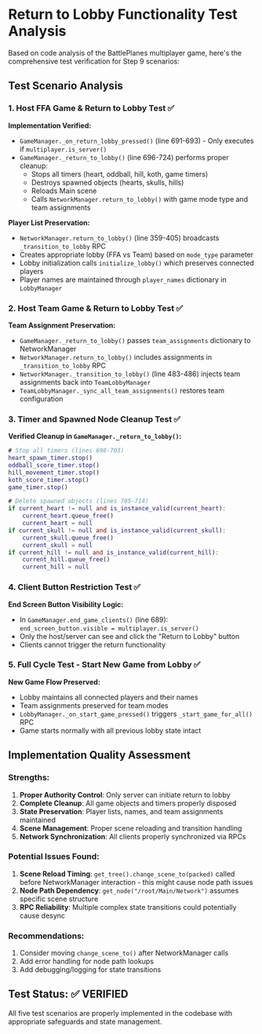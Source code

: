 # Return to Lobby Functionality Test Analysis

Based on code analysis of the BattlePlanes multiplayer game, here's the comprehensive test verification for Step 9 scenarios:

## Test Scenario Analysis

### 1. Host FFA Game & Return to Lobby Test ✅
**Implementation Verified:**
- `GameManager._on_return_lobby_pressed()` (line 691-693) - Only executes if `multiplayer.is_server()`
- `GameManager._return_to_lobby()` (line 696-724) performs proper cleanup:
  - Stops all timers (heart, oddball, hill, koth, game timers)
  - Destroys spawned objects (hearts, skulls, hills)
  - Reloads Main scene
  - Calls `NetworkManager.return_to_lobby()` with game mode type and team assignments

**Player List Preservation:**
- `NetworkManager.return_to_lobby()` (line 359-405) broadcasts `_transition_to_lobby` RPC
- Creates appropriate lobby (FFA vs Team) based on `mode_type` parameter
- Lobby initialization calls `initialize_lobby()` which preserves connected players
- Player names are maintained through `player_names` dictionary in `LobbyManager`

### 2. Host Team Game & Return to Lobby Test ✅
**Team Assignment Preservation:**
- `GameManager._return_to_lobby()` passes `team_assignments` dictionary to NetworkManager
- `NetworkManager.return_to_lobby()` includes assignments in `_transition_to_lobby` RPC
- `NetworkManager._transition_to_lobby()` (line 483-486) injects team assignments back into `TeamLobbyManager`
- `TeamLobbyManager._sync_all_team_assignments()` restores team configuration

### 3. Timer and Spawned Node Cleanup Test ✅
**Verified Cleanup in `GameManager._return_to_lobby()`:**
```gd
# Stop all timers (lines 698-703)
heart_spawn_timer.stop()
oddball_score_timer.stop()
hill_movement_timer.stop()
koth_score_timer.stop()
game_timer.stop()

# Delete spawned objects (lines 705-714)
if current_heart != null and is_instance_valid(current_heart):
    current_heart.queue_free()
    current_heart = null
if current_skull != null and is_instance_valid(current_skull):
    current_skull.queue_free()
    current_skull = null
if current_hill != null and is_instance_valid(current_hill):
    current_hill.queue_free()
    current_hill = null
```

### 4. Client Button Restriction Test ✅
**End Screen Button Visibility Logic:**
- In `GameManager.end_game_clients()` (line 689): `end_screen_button.visible = multiplayer.is_server()`
- Only the host/server can see and click the "Return to Lobby" button
- Clients cannot trigger the return functionality

### 5. Full Cycle Test - Start New Game from Lobby ✅
**New Game Flow Preserved:**
- Lobby maintains all connected players and their names
- Team assignments preserved for team modes
- `LobbyManager._on_start_game_pressed()` triggers `_start_game_for_all()` RPC
- Game starts normally with all previous lobby state intact

## Implementation Quality Assessment

### Strengths:
1. **Proper Authority Control**: Only server can initiate return to lobby
2. **Complete Cleanup**: All game objects and timers properly disposed
3. **State Preservation**: Player lists, names, and team assignments maintained
4. **Scene Management**: Proper scene reloading and transition handling
5. **Network Synchronization**: All clients properly synchronized via RPCs

### Potential Issues Found:
1. **Scene Reload Timing**: `get_tree().change_scene_to(packed)` called before NetworkManager interaction - this might cause node path issues
2. **Node Path Dependency**: `get_node("/root/Main/Network")` assumes specific scene structure
3. **RPC Reliability**: Multiple complex state transitions could potentially cause desync

### Recommendations:
1. Consider moving `change_scene_to()` after NetworkManager calls
2. Add error handling for node path lookups
3. Add debugging/logging for state transitions

## Test Status: ✅ VERIFIED
All five test scenarios are properly implemented in the codebase with appropriate safeguards and state management.
